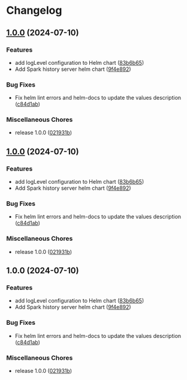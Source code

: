 # Changelog

## [1.0.0](https://github.com/idirze/spark-history-server/compare/spark-history-server-v1.0.0...spark-history-server-v1.0.0) (2024-07-10)


### Features

* add logLevel configuration to Helm chart ([83b6b65](https://github.com/idirze/spark-history-server/commit/83b6b65191e9fe014aa19f4422c27fc1bbb7f7d7))
* Add Spark history server helm chart ([9f4e892](https://github.com/idirze/spark-history-server/commit/9f4e89238c12d52b71054e585275470a4d15400c))


### Bug Fixes

* Fix helm lint errors and helm-docs to update the values description ([c84d1ab](https://github.com/idirze/spark-history-server/commit/c84d1ab46bb5f1709e5dd413f888ce0afd57ce41))


### Miscellaneous Chores

* release 1.0.0 ([021931b](https://github.com/idirze/spark-history-server/commit/021931bcacc692951635fad7bd437e11e3576580))

## [1.0.0](https://github.com/idirze/spark-history-server/compare/spark-history-server-v1.0.0...spark-history-server-v1.0.0) (2024-07-10)


### Features

* add logLevel configuration to Helm chart ([83b6b65](https://github.com/idirze/spark-history-server/commit/83b6b65191e9fe014aa19f4422c27fc1bbb7f7d7))
* Add Spark history server helm chart ([9f4e892](https://github.com/idirze/spark-history-server/commit/9f4e89238c12d52b71054e585275470a4d15400c))


### Bug Fixes

* Fix helm lint errors and helm-docs to update the values description ([c84d1ab](https://github.com/idirze/spark-history-server/commit/c84d1ab46bb5f1709e5dd413f888ce0afd57ce41))


### Miscellaneous Chores

* release 1.0.0 ([021931b](https://github.com/idirze/spark-history-server/commit/021931bcacc692951635fad7bd437e11e3576580))

## 1.0.0 (2024-07-10)


### Features

* add logLevel configuration to Helm chart ([83b6b65](https://github.com/idirze/spark-history-server/commit/83b6b65191e9fe014aa19f4422c27fc1bbb7f7d7))
* Add Spark history server helm chart ([9f4e892](https://github.com/idirze/spark-history-server/commit/9f4e89238c12d52b71054e585275470a4d15400c))


### Bug Fixes

* Fix helm lint errors and helm-docs to update the values description ([c84d1ab](https://github.com/idirze/spark-history-server/commit/c84d1ab46bb5f1709e5dd413f888ce0afd57ce41))


### Miscellaneous Chores

* release 1.0.0 ([021931b](https://github.com/idirze/spark-history-server/commit/021931bcacc692951635fad7bd437e11e3576580))
